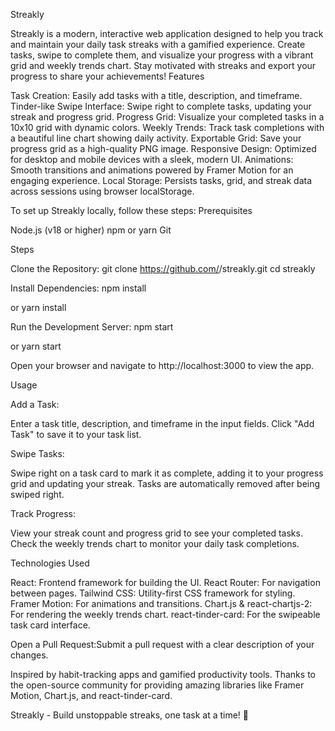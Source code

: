 Streakly

Streakly is a modern, interactive web application designed to help you track and maintain your daily task streaks with a gamified experience. Create tasks, swipe to complete them, and visualize your progress with a vibrant grid and weekly trends chart. Stay motivated with streaks and export your progress to share your achievements!
Features

Task Creation: Easily add tasks with a title, description, and timeframe.
Tinder-like Swipe Interface: Swipe right to complete tasks, updating your streak and progress grid.
Progress Grid: Visualize your completed tasks in a 10x10 grid with dynamic colors.
Weekly Trends: Track task completions with a beautiful line chart showing daily activity.
Exportable Grid: Save your progress grid as a high-quality PNG image.
Responsive Design: Optimized for desktop and mobile devices with a sleek, modern UI.
Animations: Smooth transitions and animations powered by Framer Motion for an engaging experience.
Local Storage: Persists tasks, grid, and streak data across sessions using browser localStorage.

To set up Streakly locally, follow these steps:
Prerequisites

Node.js (v18 or higher)
npm or yarn
Git

Steps

Clone the Repository:
git clone https://github.com/<your-username>/streakly.git
cd streakly

Install Dependencies:
npm install

or
yarn install

Run the Development Server:
npm start

or
yarn start

Open your browser and navigate to http://localhost:3000 to view the app.

Usage

Add a Task:

Enter a task title, description, and timeframe in the input fields.
Click "Add Task" to save it to your task list.

Swipe Tasks:

Swipe right on a task card to mark it as complete, adding it to your progress grid and updating your streak.
Tasks are automatically removed after being swiped right.

Track Progress:

View your streak count and progress grid to see your completed tasks.
Check the weekly trends chart to monitor your daily task completions.

Technologies Used

React: Frontend framework for building the UI.
React Router: For navigation between pages.
Tailwind CSS: Utility-first CSS framework for styling.
Framer Motion: For animations and transitions.
Chart.js & react-chartjs-2: For rendering the weekly trends chart.
react-tinder-card: For the swipeable task card interface.

Open a Pull Request:Submit a pull request with a clear description of your changes.

Inspired by habit-tracking apps and gamified productivity tools.
Thanks to the open-source community for providing amazing libraries like Framer Motion, Chart.js, and react-tinder-card.

Streakly - Build unstoppable streaks, one task at a time! 🚀
